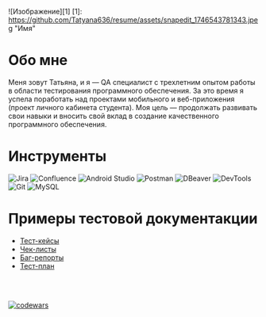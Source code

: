 ![Изображение][1]
[1]: https://github.com/Tatyana636/resume/assets/snapedit_1746543781343.jpeg  "Имя"

# Обо мне

Меня зовут Татьяна, и я — QA специалист с трехлетним опытом работы в области тестирования программного обеспечения. 
За это время я успела поработать над проектами мобильного и веб-приложения (проект личного кабинета студента).
Моя цель — продолжать развивать свои навыки и вносить свой вклад в создание качественного программного обеспечения.

# Инструменты
![Jira](https://img.shields.io/badge/-Jira-090909?style=for-the-badge&logo=jira&logoColor=47C5FB)
![Confluence](https://img.shields.io/badge/-Confluence-090909?style=for-the-badge&logo=confluence&logoColor=097CDB)
![Android Studio](https://img.shields.io/badge/-AndroidStudio-090909?style=for-the-badge&logo=androidstudio)
![Postman](https://img.shields.io/badge/-Postman-090909?style=for-the-badge&logo=postman&logoColor=F88C00)
![DBeaver](https://img.shields.io/badge/-DBeaver-090909?style=for-the-badge&logo=dbeaver)
![DevTools](https://img.shields.io/badge/-DevTools-090909?style=for-the-badge&logo=.devtools&logoColor=E5D3FF)
![Git](https://img.shields.io/badge/-Git-090909?style=for-the-badge&logo=git)
![MySQL](https://img.shields.io/badge/-MySQL-090909?style=for-the-badge&logo=mysql)

# Примеры тестовой документакции

- [Тест-кейсы](https://github.com/Tatyana636/Test-cases)
- [Чек-листы](https://github.com/Tatyana636/Check-list)
- [Баг-репорты](https://github.com/Tatyana636/bug-report)
- [Тест-план](../../test-plan)

<br>
<br>

[![codewars](https://www.codewars.com/users/TatyanaAstashkina/badges/large)](https://www.codewars.com/users/TatyanaAstashkina)  